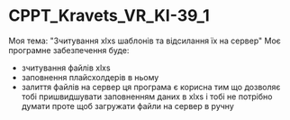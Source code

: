 # CPPT_Kravets_VR_KI-39_1
Моя тема: 
"Зчитування xlxs шаблонів та відсилання їх на сервер" 
Моє програмне забезпечення буде:
- зчитування файлів xlxs
- заповнення плайсхолдерів в ньому
- залиття файлів на сервер
ця програма є корисна тим що дозволяє тобі пришвидшувати заповненням даних в xlxs і тобі не потрібно думати проте щоб загружати файли на сервер в ручну
